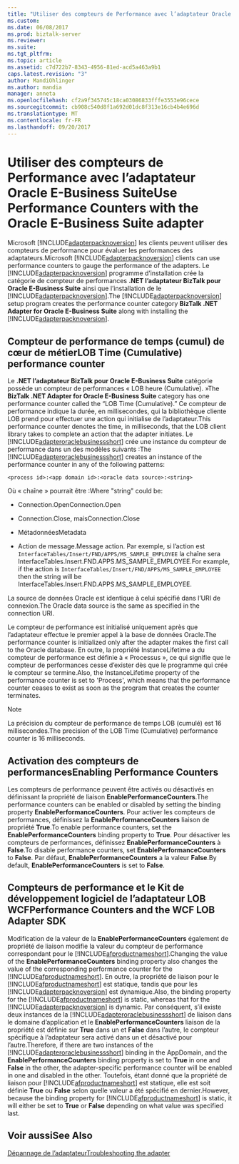```yaml
---
title: "Utiliser des compteurs de Performance avec l’adaptateur Oracle E-Business Suite | Documents Microsoft"
ms.custom: 
ms.date: 06/08/2017
ms.prod: biztalk-server
ms.reviewer: 
ms.suite: 
ms.tgt_pltfrm: 
ms.topic: article
ms.assetid: c7d722b7-8343-4956-81ed-acd5a463a9b1
caps.latest.revision: "3"
author: MandiOhlinger
ms.author: mandia
manager: anneta
ms.openlocfilehash: cf2a9f345745c18ca03086833fffe3553e96cece
ms.sourcegitcommit: cb908c540d8f1a692d01dc8f313e16cb4b4e696d
ms.translationtype: MT
ms.contentlocale: fr-FR
ms.lasthandoff: 09/20/2017
---
```

# <a name="use-performance-counters-with-the-oracle-e-business-suite-adapter"></a><span data-ttu-id="0ac4c-102">Utiliser des compteurs de Performance avec l’adaptateur Oracle E-Business Suite</span><span class="sxs-lookup"><span data-stu-id="0ac4c-102">Use Performance Counters with the Oracle E-Business Suite adapter</span></span>
<span data-ttu-id="0ac4c-103">Microsoft [!INCLUDE[adapterpacknoversion](../../includes/adapterpacknoversion-md.md)] les clients peuvent utiliser des compteurs de performance pour évaluer les performances des adaptateurs.</span><span class="sxs-lookup"><span data-stu-id="0ac4c-103">Microsoft [!INCLUDE[adapterpacknoversion](../../includes/adapterpacknoversion-md.md)] clients can use performance counters to gauge the performance of the adapters.</span></span> <span data-ttu-id="0ac4c-104">Le [!INCLUDE[adapterpacknoversion](../../includes/adapterpacknoversion-md.md)] programme d’installation crée la catégorie de compteur de performances **.NET l’adaptateur BizTalk pour Oracle E-Business Suite** ainsi que l’installation de le [!INCLUDE[adapterpacknoversion](../../includes/adapterpacknoversion-md.md)].</span><span class="sxs-lookup"><span data-stu-id="0ac4c-104">The [!INCLUDE[adapterpacknoversion](../../includes/adapterpacknoversion-md.md)] setup program creates the performance counter category **BizTalk .NET Adapter for Oracle E-Business Suite** along with installing the [!INCLUDE[adapterpacknoversion](../../includes/adapterpacknoversion-md.md)].</span></span>  
  
## <a name="lob-time-cumulative-performance-counter"></a><span data-ttu-id="0ac4c-105">Compteur de performance de temps (cumul) de cœur de métier</span><span class="sxs-lookup"><span data-stu-id="0ac4c-105">LOB Time (Cumulative) performance counter</span></span>  
 <span data-ttu-id="0ac4c-106">Le **.NET l’adaptateur BizTalk pour Oracle E-Business Suite** catégorie possède un compteur de performances « LOB heure (Cumulative). »</span><span class="sxs-lookup"><span data-stu-id="0ac4c-106">The **BizTalk .NET Adapter for Oracle E-Business Suite** category has one performance counter called the “LOB Time (Cumulative).”</span></span> <span data-ttu-id="0ac4c-107">Ce compteur de performance indique la durée, en millisecondes, qui la bibliothèque cliente LOB prend pour effectuer une action qui initialise de l’adaptateur.</span><span class="sxs-lookup"><span data-stu-id="0ac4c-107">This performance counter denotes the time, in milliseconds, that the LOB client library takes to complete an action that the adapter initiates.</span></span> <span data-ttu-id="0ac4c-108">Le [!INCLUDE[adapteroraclebusinessshort](../../includes/adapteroraclebusinessshort-md.md)] crée une instance du compteur de performance dans un des modèles suivants :</span><span class="sxs-lookup"><span data-stu-id="0ac4c-108">The [!INCLUDE[adapteroraclebusinessshort](../../includes/adapteroraclebusinessshort-md.md)] creates an instance of the performance counter in any of the following patterns:</span></span>  
  
```  
<process id>:<app domain id>:<oracle data source>:<string>  
```  
  
 <span data-ttu-id="0ac4c-109">Où « chaîne » pourrait être :</span><span class="sxs-lookup"><span data-stu-id="0ac4c-109">Where "string" could be:</span></span>  
  
-   <span data-ttu-id="0ac4c-110">Connection.Open</span><span class="sxs-lookup"><span data-stu-id="0ac4c-110">Connection.Open</span></span>  
  
-   <span data-ttu-id="0ac4c-111">Connection.Close, mais</span><span class="sxs-lookup"><span data-stu-id="0ac4c-111">Connection.Close</span></span>  
  
-   <span data-ttu-id="0ac4c-112">Métadonnées</span><span class="sxs-lookup"><span data-stu-id="0ac4c-112">Metadata</span></span>  
  
-   <span data-ttu-id="0ac4c-113">Action de message.</span><span class="sxs-lookup"><span data-stu-id="0ac4c-113">Message action.</span></span> <span data-ttu-id="0ac4c-114">Par exemple, si l’action est `InterfaceTables/Insert/FND/APPS/MS_SAMPLE_EMPLOYEE` la chaîne sera InterfaceTables.Insert.FND.APPS.MS_SAMPLE_EMPLOYEE.</span><span class="sxs-lookup"><span data-stu-id="0ac4c-114">For example, if the action is `InterfaceTables/Insert/FND/APPS/MS_SAMPLE_EMPLOYEE` then the string will be InterfaceTables.Insert.FND.APPS.MS_SAMPLE_EMPLOYEE.</span></span>  
  
 <span data-ttu-id="0ac4c-115">La source de données Oracle est identique à celui spécifié dans l’URI de connexion.</span><span class="sxs-lookup"><span data-stu-id="0ac4c-115">The Oracle data source is the same as specified in the connection URI.</span></span>  
  
 <span data-ttu-id="0ac4c-116">Le compteur de performance est initialisé uniquement après que l’adaptateur effectue le premier appel à la base de données Oracle.</span><span class="sxs-lookup"><span data-stu-id="0ac4c-116">The performance counter is initialized only after the adapter makes the first call to the Oracle database.</span></span> <span data-ttu-id="0ac4c-117">En outre, la propriété InstanceLifetime a du compteur de performance est définie à « Processus », ce qui signifie que le compteur de performances cesse d’exister dès que le programme qui crée le compteur se termine.</span><span class="sxs-lookup"><span data-stu-id="0ac4c-117">Also, the InstanceLifetime property of the performance counter is set to 'Process', which means that the performance counter ceases to exist as soon as the program that creates the counter terminates.</span></span> 
  
> [!NOTE]
>  <span data-ttu-id="0ac4c-118">La précision du compteur de performance de temps LOB (cumulé) est 16 millisecondes.</span><span class="sxs-lookup"><span data-stu-id="0ac4c-118">The precision of the LOB Time (Cumulative) performance counter is 16 milliseconds.</span></span>  
  
## <a name="enabling-performance-counters"></a><span data-ttu-id="0ac4c-119">Activation des compteurs de performances</span><span class="sxs-lookup"><span data-stu-id="0ac4c-119">Enabling Performance Counters</span></span>  
 <span data-ttu-id="0ac4c-120">Les compteurs de performance peuvent être activés ou désactivés en définissant la propriété de liaison **EnablePerformanceCounters**.</span><span class="sxs-lookup"><span data-stu-id="0ac4c-120">The performance counters can be enabled or disabled by setting the binding property **EnablePerformanceCounters**.</span></span> <span data-ttu-id="0ac4c-121">Pour activer les compteurs de performances, définissez la **EnablePerformanceCounters** liaison de propriété **True**.</span><span class="sxs-lookup"><span data-stu-id="0ac4c-121">To enable performance counters, set the **EnablePerformanceCounters** binding property to **True**.</span></span> <span data-ttu-id="0ac4c-122">Pour désactiver les compteurs de performances, définissez **EnablePerformanceCounters** à **False**.</span><span class="sxs-lookup"><span data-stu-id="0ac4c-122">To disable performance counters, set **EnablePerformanceCounters** to **False**.</span></span> <span data-ttu-id="0ac4c-123">Par défaut, **EnablePerformanceCounters** a la valeur **False**.</span><span class="sxs-lookup"><span data-stu-id="0ac4c-123">By default, **EnablePerformanceCounters** is set to **False**.</span></span>  
  
## <a name="performance-counters-and-the-wcf-lob-adapter-sdk"></a><span data-ttu-id="0ac4c-124">Compteurs de performance et le Kit de développement logiciel de l’adaptateur LOB WCF</span><span class="sxs-lookup"><span data-stu-id="0ac4c-124">Performance Counters and the WCF LOB Adapter SDK</span></span>  
 <span data-ttu-id="0ac4c-125">Modification de la valeur de la **EnablePerformanceCounters** également de propriété de liaison modifie la valeur du compteur de performance correspondant pour le [!INCLUDE[afproductnameshort](../../includes/afproductnameshort-md.md)].</span><span class="sxs-lookup"><span data-stu-id="0ac4c-125">Changing the value of the **EnablePerformanceCounters** binding property also changes the value of the corresponding performance counter for the [!INCLUDE[afproductnameshort](../../includes/afproductnameshort-md.md)].</span></span> <span data-ttu-id="0ac4c-126">En outre, la propriété de liaison pour le [!INCLUDE[afproductnameshort](../../includes/afproductnameshort-md.md)] est statique, tandis que pour les [!INCLUDE[adapterpacknoversion](../../includes/adapterpacknoversion-md.md)] est dynamique.</span><span class="sxs-lookup"><span data-stu-id="0ac4c-126">Also, the binding property for the [!INCLUDE[afproductnameshort](../../includes/afproductnameshort-md.md)] is static, whereas that for the [!INCLUDE[adapterpacknoversion](../../includes/adapterpacknoversion-md.md)] is dynamic.</span></span> <span data-ttu-id="0ac4c-127">Par conséquent, s’il existe deux instances de la [!INCLUDE[adapteroraclebusinessshort](../../includes/adapteroraclebusinessshort-md.md)] de liaison dans le domaine d’application et le **EnablePerformanceCounters** liaison de la propriété est définie sur **True** dans un et **False** dans l’autre, le compteur spécifique à l’adaptateur sera activé dans un et désactivé pour l’autre.</span><span class="sxs-lookup"><span data-stu-id="0ac4c-127">Therefore, if there are two instances of the [!INCLUDE[adapteroraclebusinessshort](../../includes/adapteroraclebusinessshort-md.md)] binding in the AppDomain, and the **EnablePerformanceCounters** binding property is set to **True** in one and **False** in the other, the adapter-specific performance counter will be enabled in one and disabled in the other.</span></span> <span data-ttu-id="0ac4c-128">Toutefois, étant donné que la propriété de liaison pour [!INCLUDE[afproductnameshort](../../includes/afproductnameshort-md.md)] est statique, elle est soit définie **True** ou **False** selon quelle valeur a été spécifié en dernier.</span><span class="sxs-lookup"><span data-stu-id="0ac4c-128">However, because the binding property for [!INCLUDE[afproductnameshort](../../includes/afproductnameshort-md.md)] is static, it will either be set to **True** or **False** depending on what value was specified last.</span></span>  
  
## <a name="see-also"></a><span data-ttu-id="0ac4c-129">Voir aussi</span><span class="sxs-lookup"><span data-stu-id="0ac4c-129">See Also</span></span>  
[<span data-ttu-id="0ac4c-130">Dépannage de l’adaptateur</span><span class="sxs-lookup"><span data-stu-id="0ac4c-130">Troubleshooting the adapter</span></span>](../../adapters-and-accelerators/adapter-oracle-ebs/troubleshooting-the-oracle-ebs-adapter.md)